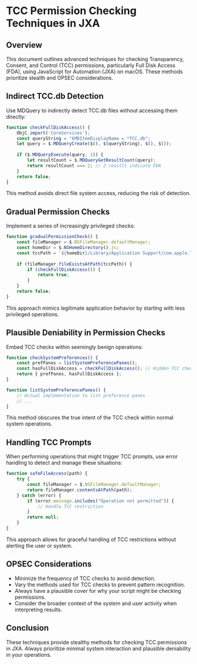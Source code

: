 # TCC Permission Checking Techniques in JXA

## Overview

This document outlines advanced techniques for checking Transparency, Consent, and Control (TCC) permissions, particularly Full Disk Access (FDA), using JavaScript for Automation (JXA) on macOS. These methods prioritize stealth and OPSEC considerations.

## Indirect TCC.db Detection

Use MDQuery to indirectly detect TCC.db files without accessing them directly:

```javascript
function checkFullDiskAccess() {
    ObjC.import('CoreServices');
    const queryString = "kMDItemDisplayName = *TCC.db";
    let query = $.MDQueryCreate($(), $(queryString), $(), $());
    
    if ($.MDQueryExecute(query, 1)) {
        let resultCount = $.MDQueryGetResultCount(query);
        return resultCount === 2; // 2 results indicate FDA
    }
    return false;
}
```

This method avoids direct file system access, reducing the risk of detection.

## Gradual Permission Checks

Implement a series of increasingly privileged checks:

```javascript
function gradualPermissionCheck() {
    const fileManager = $.NSFileManager.defaultManager;
    const homeDir = $.NSHomeDirectory().js;
    const tccPath = `${homeDir}/Library/Application Support/com.apple.TCC`;
    
    if (fileManager.fileExistsAtPath(tccPath)) {
        if (checkFullDiskAccess()) {
            return true;
        }
    }
    return false;
}
```

This approach mimics legitimate application behavior by starting with less privileged operations.

## Plausible Deniability in Permission Checks

Embed TCC checks within seemingly benign operations:

```javascript
function checkSystemPreferences() {
    const prefPanes = listSystemPreferencePanes();
    const hasFullDiskAccess = checkFullDiskAccess(); // Hidden TCC check
    return { prefPanes, hasFullDiskAccess };
}

function listSystemPreferencePanes() {
    // Actual implementation to list preference panes
    // ...
}
```

This method obscures the true intent of the TCC check within normal system operations.

## Handling TCC Prompts

When performing operations that might trigger TCC prompts, use error handling to detect and manage these situations:

```javascript
function safeFileAccess(path) {
    try {
        const fileManager = $.NSFileManager.defaultManager;
        return fileManager.contentsAtPath(path);
    } catch (error) {
        if (error.message.includes("Operation not permitted")) {
            // Handle TCC restriction
        }
        return null;
    }
}
```

This approach allows for graceful handling of TCC restrictions without alerting the user or system.

## OPSEC Considerations

- Minimize the frequency of TCC checks to avoid detection.
- Vary the methods used for TCC checks to prevent pattern recognition.
- Always have a plausible cover for why your script might be checking permissions.
- Consider the broader context of the system and user activity when interpreting results.

## Conclusion

These techniques provide stealthy methods for checking TCC permissions in JXA. Always prioritize minimal system interaction and plausible deniability in your operations.
